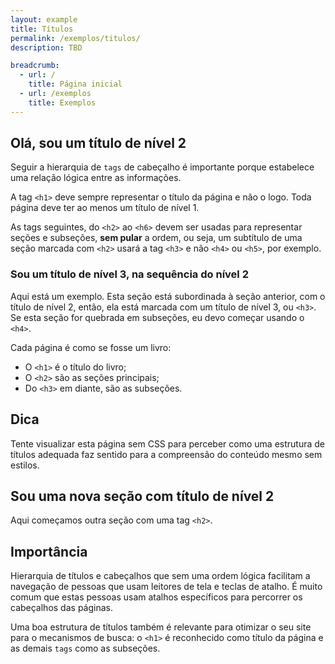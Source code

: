 ```yaml
---
layout: example
title: Títulos
permalink: /exemplos/titulos/
description: TBD

breadcrumb:
  - url: /
    title: Página inicial
  - url: /exemplos
    title: Exemplos
---
```


## Olá, sou um título de nível 2

Seguir a hierarquia de `tags` de cabeçalho é importante porque estabelece uma relação lógica entre as informações.

A tag `<h1>` deve sempre representar o título da página e não o logo. Toda página deve ter ao menos um título de nível 1.

As tags seguintes, do `<h2>` ao `<h6>` devem ser usadas para representar seções e subseções, **sem pular** a ordem, ou seja, um subtítulo de uma seção marcada com `<h2>` usará a tag `<h3>` e não `<h4>` ou `<h5>`, por exemplo.

### Sou um título de nível 3, na sequência do nível 2

Aqui está um exemplo. Esta seção está subordinada à seção anterior, com o título de nível 2, então, ela está marcada com um título de nível 3, ou `<h3>`. Se esta seção for quebrada em subseções, eu devo começar usando o `<h4>`.

Cada página é como se fosse um livro:
- O `<h1>` é o título do livro;
- O `<h2>` são as seções principais;
- Do `<h3>` em diante, são as subseções.


<div class="tip">
  <h2 class="tip-title">Dica</h2>
  Tente visualizar esta página sem CSS para perceber como uma estrutura de títulos adequada faz sentido para a compreensão do conteúdo mesmo sem estilos.
</div>

## Sou uma nova seção com título de nível 2

Aqui começamos outra seção com uma tag `<h2>`.

## Importância

Hierarquia de títulos e cabeçalhos que sem uma ordem lógica facilitam a navegação de pessoas que usam leitores de tela e teclas de atalho. É muito comum que estas pessoas usam atalhos específicos para percorrer os cabeçalhos das páginas.

Uma boa estrutura de títulos também é relevante para otimizar o seu site para o mecanismos de busca: o `<h1>` é reconhecido como título da página e as demais `tags` como as subseções.
